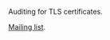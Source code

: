 Auditing for TLS certificates.

[Mailing list](https://groups.google.com/forum/#!forum/certificate-transparency).